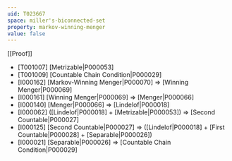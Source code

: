 ```yaml
---
uid: T023667
space: miller's-biconnected-set
property: markov-winning-menger
value: false
---
```

[[Proof]]

* [T001007] [Metrizable|P000053]
* [T001009] [Countable Chain Condition|P000029]
* [I000162] [Markov-Winning Menger|P000070] => [Winning Menger|P000069]
* [I000161] [Winning Menger|P000069] => [Menger|P000066]
* [I000140] [Menger|P000066] => [Lindelof|P000018]
* [I000062] ([Lindelof|P000018] + [Metrizable|P000053]) => [Second Countable|P000027]
* [I000125] [Second Countable|P000027] => ([Lindelof|P000018] + [First Countable|P000028] + [Separable|P000026])
* [I000021] [Separable|P000026] => [Countable Chain Condition|P000029]

